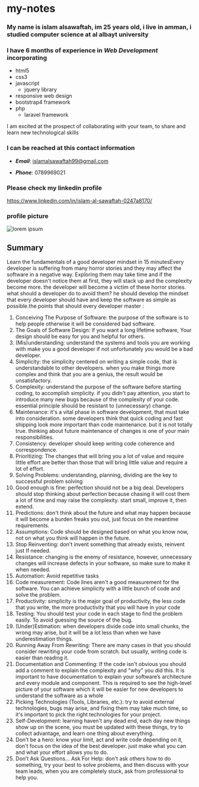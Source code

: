 # my-notes

### My name is islam alsawaftah, im 25 years old, i live in amman, i studied computer science at al albayt university

### I have 6 months of experience in *Web Development* incorporating

- html5
- css3
- javascript
  - jquery library
- responsive web design
- bootstrap4 framework
- php
  - laravel framework

I am excited at the prospect of collaborating with your team, to share and learn new technological skills

### I can be reached at this contact information

- ***Email***: islamalsawaftah99@gmail.com

- ***Phone***: 0789969021

### **Please** check my linkedin profile

<https://www.linkedin.com/in/islam-al-sawaftah-0247a8170/>

### profile picture

![lorem ipsum](https://www.google.com/url?sa=i&url=https%3A%2F%2Fjsdp.enslaved.org%2Fassets%2Fimages%2F&psig=AOvVaw12gtT87E4Z0AZ86p01AxM_&ust=1644258211486000&source=images&cd=vfe&ved=0CAsQjRxqFwoTCPjKq6_Z6_UCFQAAAAAdAAAAABAX)

## Summary

Learn the fundamentals of a good developer mindset in 15 minutesEvery developer is suffering from many horror stories and they may affect the software in a negative way. Exploring them may take time and if the developer doesn't notice them at first, they will stack up and the complexity become more. the developer will become a victim of these horror stories. what should a developer do to avoid them? he should develop the mindset that every developer should have and keep the software as simple as possible.the points that should every developer master :

1. Conceiving The Purpose of Software:
the purpose of the software is to help people otherwise it will be considered bad software.
2. The Goals of Software Design:
if you want a long lifetime software, Your design should be easy for you and helpful for others.
3. (Mis)understanding:
understand the systems and tools you are working with make you a good developer if not unfortunately you would be a bad developer.
4. Simplicity:
the simplicity centered on writing a simple code, that is understandable to other developers. when you make things more complex and think that you are a genius, the result would be unsatisfactory.
5. Complexity:
understand the purpose of the software before starting coding, to accomplish simplicity. if you didn't pay attention, you start to introduce many new bugs because of the complexity of your code. essential principle should be resistant to (unnecessary) change.
6. Maintenance:
it's a vital phase in software development, that must take into consideration. some developers think that quick coding and fast shipping look more important than code maintenance. but it is not totally true. thinking about future maintenance of changes is one of your main responsibilities.
7. Consistency:
developer should keep writing code coherence and correspondence.
8. Prioritizing:
The changes that will bring you a lot of value and require little effort are better than those that will bring little value and require a lot of effort.
9. Solving Problems:
understanding, planning, dividing are the key to successful problem solving
10. Good enough is fine:
perfection should not be a big deal. Developers should stop thinking about perfection because chasing it will cost them a lot of time and may raise the complexity. start small, improve it, then extend.
11. Predictions:
don't think about the future and what may happen because it will become a burden freaks you out, just focus on the meantime requirements.
12. Assumptions:
Code should be designed based on what you know now, not on what you think will happen in the future.
13. Stop Reinventing:
don't invent something that already exists, reinvent just If needed.
14. Resistance:
changing is the enemy of resistance, however, unnecessary changes will increase defects in your software, so make sure to make it when needed.
15. Automation:
Avoid repetitive tasks
16. Code measurement:
Code lines aren't a good measurement for the software. You can achieve simplicity with a little bunch of code and solve the problem.
17. Productivity:
simplicity is the major goal of productivity, the less code that you write, the more productivity that you will have in your code
18. Testing:
You should test your code in each stage to find the problem easily. To avoid guessing the source of the bug.
19. (Under)Estimation:
when developers divide code into small chunks, the wrong may arise, but it will be a lot less than when we have underestimation things.
20. Running Away From Rewriting:
There are many cases in that you should consider rewriting your code from scratch. but usually, writing code is easier than reading it.
21. Documentation and Commenting:
If the code isn't obvious you should add a comment to explain the complexity and "why" you did this. It is important to have documentation to explain your software’s architecture and every module and component. This is required to see the high-level picture of your software which it will be easier for new developers to understand the software as a whole
22. Picking Technologies (Tools, Libraries, etc.):
try to avoid external technologies, bugs may arise, and fixing them may take much time, so it's important to pick the right technologies for your project.
23. Self-Development:
learning haven't any dead end, each day new things show up on the scene, you must be updated with these things, try to collect advantage, and learn one thing about everything.
24. Don’t be a hero:
know your limit, act and write code depending on it, don't focus on the idea of the best developer. just make what you can and what your effort allows you to do.
25. Don’t Ask Questions… Ask For Help:
don't ask others how to do something, try your best to solve problems, and then discuss with your team leads, when you are completely stuck, ask from professional to help you.
